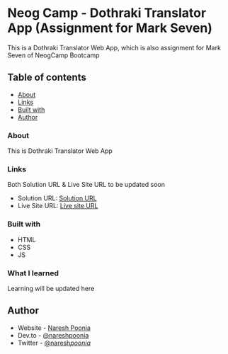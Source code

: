 # Neog Camp - Dothraki Translator App (Assignment for Mark Seven)

This is a Dothraki Translator Web App, which is also assignment for Mark Seven of NeogCamp Bootcamp

## Table of contents

- [About](#about)
- [Links](#links)
- [Built with](#built-with)
- [Author](#author)

### About

This is Dothraki Translator Web App

### Links

Both Solution URL & Live Site URL to be updated soon

- Solution URL: [Solution URL](https://github.com/nareshpoonia/minions-translator-app)
- Live Site URL: [Live site URL](https://xyz.netlify.app/)

### Built with

- HTML
- CSS
- JS

### What I learned

Learning will be updated here

## Author

- Website - [Naresh Poonia](https://www.nareshpoonia.com)
- Dev.to - [@nareshpoonia](https://dev.to/naresh)
- Twitter - [@naresh*poonia*](https://twitter.com/naresh_poonia_)
